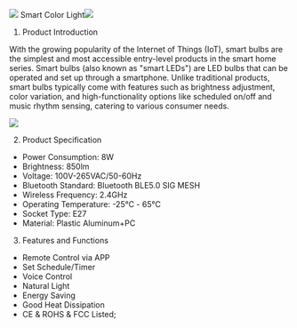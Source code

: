 ﻿![](https://m3.ypcloud.com/cms/Aspose_Words_266ce206_2ea9_41eb_be7f_bc47c59fdd3d_001_a94948b800.png) Smart Color Light![](https://m3.ypcloud.com/cms/Aspose_Words_266ce206_2ea9_41eb_be7f_bc47c59fdd3d_002_b18e590467.png)

1. Product Introduction

With the growing popularity of the Internet of Things (IoT), smart bulbs are the simplest and most accessible entry-level products in the smart home series. Smart bulbs (also known as "smart LEDs") are LED bulbs that can be operated and set up through a smartphone. Unlike traditional products, smart bulbs typically come with features such as brightness adjustment, color variation, and high-functionality options like scheduled on/off and music rhythm sensing, catering to various consumer needs.

![](https://m3.ypcloud.com/cms/Aspose_Words_7ad410ee_61ba_45ea_a797_dca5e5c25d62_003_c79551256b.png)

2. Product Specification
- Power Consumption: 8W
- Brightness: 850lm
- Voltage: 100V-265VAC/50-60Hz
- Bluetooth Standard: Bluetooth BLE5.0 SIG MESH
- Wireless Frequency: 2.4GHz
- Operating Temperature: -25℃ - 65℃
- Socket Type: E27
- Material: Plastic Aluminum+PC

3. Features and Functions
- Remote Control via APP
- Set Schedule/Timer
- Voice Control
- Natural Light
- Energy Saving
- Good Heat Dissipation
- CE & ROHS & FCC Listed;
